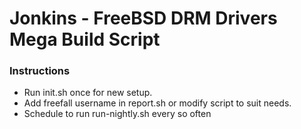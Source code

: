 # Jonkins - FreeBSD DRM Drivers Mega Build Script

### Instructions
- Run init.sh once for new setup.
- Add freefall username in report.sh or modify script to suit needs.
- Schedule to run run-nightly.sh every so often
